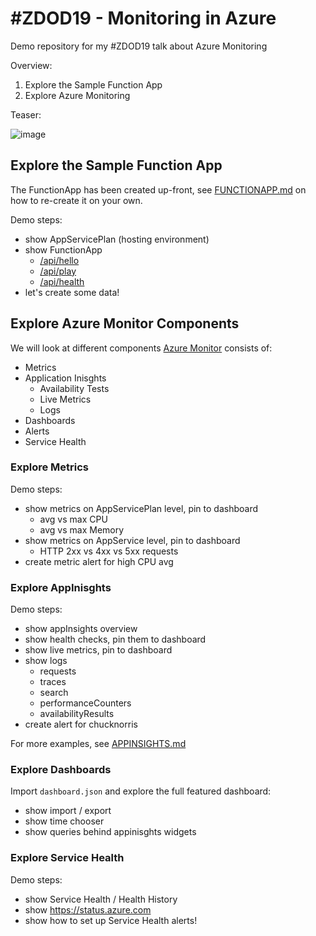 
# #ZDOD19 - Monitoring in Azure 

Demo repository for my #ZDOD19 talk about Azure Monitoring

Overview:

1. Explore the Sample Function App
2. Explore Azure Monitoring

Teaser:

![image](https://user-images.githubusercontent.com/365744/63044569-c63df380-bece-11e9-8f3c-77c456d772e2.png)


## Explore the Sample Function App

The FunctionApp has been created up-front, see [FUNCTIONAPP.md](./FUNCTIONAPP.md) on how to re-create it on your own.

Demo steps:

 * show AppServicePlan (hosting environment)
 * show FunctionApp
   * [/api/hello](https://zdod19.azurewebsites.net/api/hello?name=yourname)
   * [/api/play](https://zdod19.azurewebsites.net/api/play?name=yourname)
   * [/api/health](https://zdod19.azurewebsites.net/api/health)
 * let's create some data!


## Explore Azure Monitor Components

We will look at different components [Azure Monitor](https://docs.microsoft.com/en-us/azure/azure-monitor/overview) consists of:

 * Metrics
 * Application Inisghts
   * Availability Tests
   * Live Metrics
   * Logs
 * Dashboards
 * Alerts
 * Service Health

### Explore Metrics

Demo steps:

 * show metrics on AppServicePlan level, pin to dashboard
    * avg vs max CPU
    * avg vs max Memory
 * show metrics on AppService level, pin to dashboard
    * HTTP 2xx vs 4xx vs 5xx requests
 * create metric alert for high CPU avg

### Explore AppInisghts

Demo steps:

 * show appInsights overview
 * show health checks, pin them to dashboard
 * show live metrics, pin to dashboard
 * show logs
    * requests
    * traces
    * search
    * performanceCounters
    * availabilityResults
 * create alert for chucknorris

For more examples, see [APPINSIGHTS.md](./APPINSIGHTS.md)

### Explore Dashboards

Import `dashboard.json` and explore the full featured dashboard:

 * show import / export
 * show time chooser
 * show queries behind appinisghts widgets

### Explore Service Health

Demo steps:

 * show Service Health / Health History
 * show https://status.azure.com
 * show how to set up Service Health alerts!